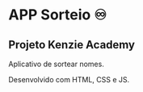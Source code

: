 # APP Sorteio ♾️

## Projeto Kenzie Academy

Aplicativo de sortear nomes.

Desenvolvido com HTML, CSS e JS.
